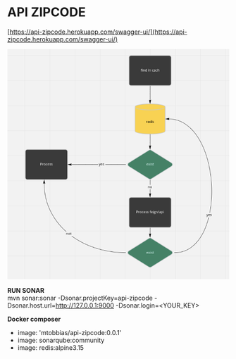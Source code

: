 
# API ZIPCODE
[https://api-zipcode.herokuapp.com/swagger-ui/](https://api-zipcode.herokuapp.com/swagger-ui/)

![enter image description here](assets/img001.png)

**RUN SONAR**  
mvn sonar:sonar -Dsonar.projectKey=api-zipcode -Dsonar.host.url=http://127.0.0.1:9000 -Dsonar.login=<YOUR_KEY>

**Docker composer**
- image: 'mtobbias/api-zipcode:0.0.1'
- image: sonarqube:community
- image: redis:alpine3.15



